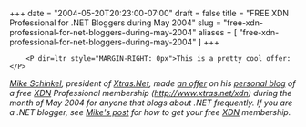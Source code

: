 +++
date = "2004-05-20T20:23:00-07:00"
draft = false
title = "FREE XDN Professional for .NET Bloggers during May 2004"
slug = "free-xdn-professional-for-net-bloggers-during-may-2004"
aliases = [
	"free-xdn-professional-for-net-bloggers-during-may-2004"
]
+++

        <P dir=ltr style="MARGIN-RIGHT: 0px">This is a pretty cool offer:</P>
<P dir=ltr style="MARGIN-RIGHT: 0px"><EM><A href="http://blogs.xtras.net/mikes/">Mike Schinkel</A>, president of <A href="http://blogs.xtras.net/mikes/ct.ashx?id=2650d93d-0994-4f74-ae52-900173d03ebd&amp;url=http%3a%2f%2fwww.xtras.net%2f" ?>Xtras.Net</A>, made <A href="http://blogs.xtras.net/mikes/PermaLink,guid,2650d93d-0994-4f74-ae52-900173d03ebd.aspx">an offer</A> on his <A href="http://blogs.xtras.net/mikes/">personal blog</A> of a free <A href="http://blogs.xtras.net/mikes/ct.ashx?id=2650d93d-0994-4f74-ae52-900173d03ebd&amp;url=http%3a%2f%2fwww.xtras.net%2fxdn" ?>XDN</A> Professional membership (</EM><A href="http://blogs.xtras.net/mikes/ct.ashx?id=2650d93d-0994-4f74-ae52-900173d03ebd&amp;url=http%3a%2f%2fwww.xtras.net%2fxdn" ?><EM>http://www.xtras.net/xdn</EM></A><EM>) during the month of May 2004 for anyone that blogs about .NET frequently. If you are a .NET blogger, see <A href="http://blogs.xtras.net/mikes/PermaLink,guid,2650d93d-0994-4f74-ae52-900173d03ebd.aspx">Mike's post</A> for how to get your free <A href="http://blogs.xtras.net/mikes/ct.ashx?id=2650d93d-0994-4f74-ae52-900173d03ebd&amp;url=http%3a%2f%2fwww.xtras.net%2fxdn" ?>XDN</A> membership.</EM></P>
      